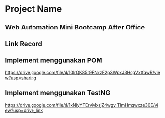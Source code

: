 # Project Name
Web Automation Mini Bootcamp After Office
---
Link Record
---

Implement menggunakan POM
---
https://drive.google.com/file/d/10lrQK85r9FNyzF2p3WpxJ3HdgVxtfqwR/view?usp=sharing

Implement menggunakan TestNG
---
https://drive.google.com/file/d/1xNiyYTErvMxajZ4wgy_TlmHmqwxze30E/view?usp=drive_link
